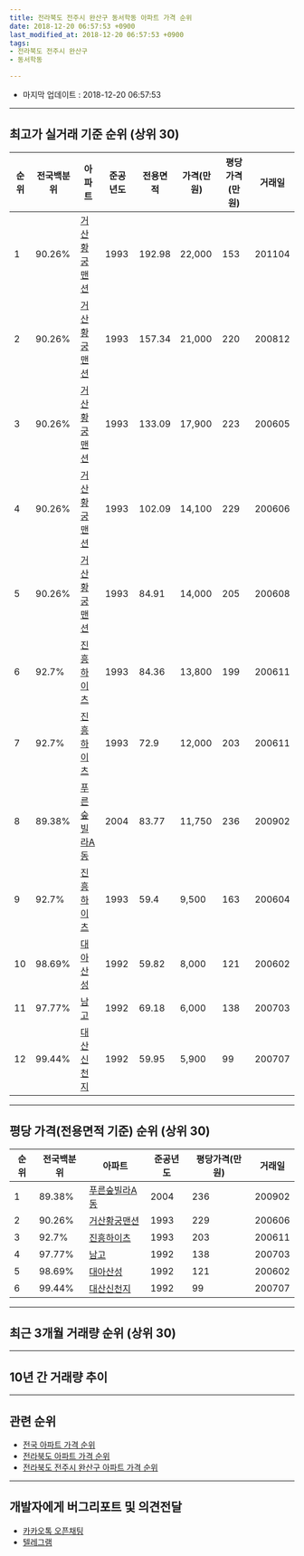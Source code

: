 ```yaml
---
title: 전라북도 전주시 완산구 동서학동 아파트 가격 순위
date: 2018-12-20 06:57:53 +0900
last_modified_at: 2018-12-20 06:57:53 +0900
tags:
- 전라북도 전주시 완산구
- 동서학동

---
```


* 마지막 업데이트 : 2018-12-20 06:57:53

---

## 최고가 실거래 기준 순위 (상위 30)


|순위|전국백분위|아파트|준공년도|전용면적|가격(만원)|평당가격(만원)|거래일|
|---|---|---|---|---|---|---|---|
|1|90.26%|[거산황궁맨션](https://search.naver.com/search.naver?query=%EC%A0%84%EB%9D%BC%EB%B6%81%EB%8F%84+%EC%A0%84%EC%A3%BC%EC%8B%9C+%EC%99%84%EC%82%B0%EA%B5%AC+%EB%8F%99%EC%84%9C%ED%95%99%EB%8F%99+%EA%B1%B0%EC%82%B0%ED%99%A9%EA%B6%81%EB%A7%A8%EC%85%98)|1993|192.98|22,000|153|201104|
|2|90.26%|[거산황궁맨션](https://search.naver.com/search.naver?query=%EC%A0%84%EB%9D%BC%EB%B6%81%EB%8F%84+%EC%A0%84%EC%A3%BC%EC%8B%9C+%EC%99%84%EC%82%B0%EA%B5%AC+%EB%8F%99%EC%84%9C%ED%95%99%EB%8F%99+%EA%B1%B0%EC%82%B0%ED%99%A9%EA%B6%81%EB%A7%A8%EC%85%98)|1993|157.34|21,000|220|200812|
|3|90.26%|[거산황궁맨션](https://search.naver.com/search.naver?query=%EC%A0%84%EB%9D%BC%EB%B6%81%EB%8F%84+%EC%A0%84%EC%A3%BC%EC%8B%9C+%EC%99%84%EC%82%B0%EA%B5%AC+%EB%8F%99%EC%84%9C%ED%95%99%EB%8F%99+%EA%B1%B0%EC%82%B0%ED%99%A9%EA%B6%81%EB%A7%A8%EC%85%98)|1993|133.09|17,900|223|200605|
|4|90.26%|[거산황궁맨션](https://search.naver.com/search.naver?query=%EC%A0%84%EB%9D%BC%EB%B6%81%EB%8F%84+%EC%A0%84%EC%A3%BC%EC%8B%9C+%EC%99%84%EC%82%B0%EA%B5%AC+%EB%8F%99%EC%84%9C%ED%95%99%EB%8F%99+%EA%B1%B0%EC%82%B0%ED%99%A9%EA%B6%81%EB%A7%A8%EC%85%98)|1993|102.09|14,100|229|200606|
|5|90.26%|[거산황궁맨션](https://search.naver.com/search.naver?query=%EC%A0%84%EB%9D%BC%EB%B6%81%EB%8F%84+%EC%A0%84%EC%A3%BC%EC%8B%9C+%EC%99%84%EC%82%B0%EA%B5%AC+%EB%8F%99%EC%84%9C%ED%95%99%EB%8F%99+%EA%B1%B0%EC%82%B0%ED%99%A9%EA%B6%81%EB%A7%A8%EC%85%98)|1993|84.91|14,000|205|200608|
|6|92.7%|[진흥하이츠](https://search.naver.com/search.naver?query=%EC%A0%84%EB%9D%BC%EB%B6%81%EB%8F%84+%EC%A0%84%EC%A3%BC%EC%8B%9C+%EC%99%84%EC%82%B0%EA%B5%AC+%EB%8F%99%EC%84%9C%ED%95%99%EB%8F%99+%EC%A7%84%ED%9D%A5%ED%95%98%EC%9D%B4%EC%B8%A0)|1993|84.36|13,800|199|200611|
|7|92.7%|[진흥하이츠](https://search.naver.com/search.naver?query=%EC%A0%84%EB%9D%BC%EB%B6%81%EB%8F%84+%EC%A0%84%EC%A3%BC%EC%8B%9C+%EC%99%84%EC%82%B0%EA%B5%AC+%EB%8F%99%EC%84%9C%ED%95%99%EB%8F%99+%EC%A7%84%ED%9D%A5%ED%95%98%EC%9D%B4%EC%B8%A0)|1993|72.9|12,000|203|200611|
|8|89.38%|[푸른숲빌라A동](https://search.naver.com/search.naver?query=%EC%A0%84%EB%9D%BC%EB%B6%81%EB%8F%84+%EC%A0%84%EC%A3%BC%EC%8B%9C+%EC%99%84%EC%82%B0%EA%B5%AC+%EB%8F%99%EC%84%9C%ED%95%99%EB%8F%99+%ED%91%B8%EB%A5%B8%EC%88%B2%EB%B9%8C%EB%9D%BCA%EB%8F%99)|2004|83.77|11,750|236|200902|
|9|92.7%|[진흥하이츠](https://search.naver.com/search.naver?query=%EC%A0%84%EB%9D%BC%EB%B6%81%EB%8F%84+%EC%A0%84%EC%A3%BC%EC%8B%9C+%EC%99%84%EC%82%B0%EA%B5%AC+%EB%8F%99%EC%84%9C%ED%95%99%EB%8F%99+%EC%A7%84%ED%9D%A5%ED%95%98%EC%9D%B4%EC%B8%A0)|1993|59.4|9,500|163|200604|
|10|98.69%|[대아산성](https://search.naver.com/search.naver?query=%EC%A0%84%EB%9D%BC%EB%B6%81%EB%8F%84+%EC%A0%84%EC%A3%BC%EC%8B%9C+%EC%99%84%EC%82%B0%EA%B5%AC+%EB%8F%99%EC%84%9C%ED%95%99%EB%8F%99+%EB%8C%80%EC%95%84%EC%82%B0%EC%84%B1)|1992|59.82|8,000|121|200602|
|11|97.77%|[남고](https://search.naver.com/search.naver?query=%EC%A0%84%EB%9D%BC%EB%B6%81%EB%8F%84+%EC%A0%84%EC%A3%BC%EC%8B%9C+%EC%99%84%EC%82%B0%EA%B5%AC+%EB%8F%99%EC%84%9C%ED%95%99%EB%8F%99+%EB%82%A8%EA%B3%A0)|1992|69.18|6,000|138|200703|
|12|99.44%|[대산신천지](https://search.naver.com/search.naver?query=%EC%A0%84%EB%9D%BC%EB%B6%81%EB%8F%84+%EC%A0%84%EC%A3%BC%EC%8B%9C+%EC%99%84%EC%82%B0%EA%B5%AC+%EB%8F%99%EC%84%9C%ED%95%99%EB%8F%99+%EB%8C%80%EC%82%B0%EC%8B%A0%EC%B2%9C%EC%A7%80)|1992|59.95|5,900|99|200707|


---

## 평당 가격(전용면적 기준) 순위 (상위 30)


|순위|전국백분위|아파트|준공년도|평당가격(만원)|거래일|
|---|---|---|---|---|---|
|1|89.38%|[푸른숲빌라A동](https://search.naver.com/search.naver?query=%EC%A0%84%EB%9D%BC%EB%B6%81%EB%8F%84+%EC%A0%84%EC%A3%BC%EC%8B%9C+%EC%99%84%EC%82%B0%EA%B5%AC+%EB%8F%99%EC%84%9C%ED%95%99%EB%8F%99+%ED%91%B8%EB%A5%B8%EC%88%B2%EB%B9%8C%EB%9D%BCA%EB%8F%99)|2004|236|200902|
|2|90.26%|[거산황궁맨션](https://search.naver.com/search.naver?query=%EC%A0%84%EB%9D%BC%EB%B6%81%EB%8F%84+%EC%A0%84%EC%A3%BC%EC%8B%9C+%EC%99%84%EC%82%B0%EA%B5%AC+%EB%8F%99%EC%84%9C%ED%95%99%EB%8F%99+%EA%B1%B0%EC%82%B0%ED%99%A9%EA%B6%81%EB%A7%A8%EC%85%98)|1993|229|200606|
|3|92.7%|[진흥하이츠](https://search.naver.com/search.naver?query=%EC%A0%84%EB%9D%BC%EB%B6%81%EB%8F%84+%EC%A0%84%EC%A3%BC%EC%8B%9C+%EC%99%84%EC%82%B0%EA%B5%AC+%EB%8F%99%EC%84%9C%ED%95%99%EB%8F%99+%EC%A7%84%ED%9D%A5%ED%95%98%EC%9D%B4%EC%B8%A0)|1993|203|200611|
|4|97.77%|[남고](https://search.naver.com/search.naver?query=%EC%A0%84%EB%9D%BC%EB%B6%81%EB%8F%84+%EC%A0%84%EC%A3%BC%EC%8B%9C+%EC%99%84%EC%82%B0%EA%B5%AC+%EB%8F%99%EC%84%9C%ED%95%99%EB%8F%99+%EB%82%A8%EA%B3%A0)|1992|138|200703|
|5|98.69%|[대아산성](https://search.naver.com/search.naver?query=%EC%A0%84%EB%9D%BC%EB%B6%81%EB%8F%84+%EC%A0%84%EC%A3%BC%EC%8B%9C+%EC%99%84%EC%82%B0%EA%B5%AC+%EB%8F%99%EC%84%9C%ED%95%99%EB%8F%99+%EB%8C%80%EC%95%84%EC%82%B0%EC%84%B1)|1992|121|200602|
|6|99.44%|[대산신천지](https://search.naver.com/search.naver?query=%EC%A0%84%EB%9D%BC%EB%B6%81%EB%8F%84+%EC%A0%84%EC%A3%BC%EC%8B%9C+%EC%99%84%EC%82%B0%EA%B5%AC+%EB%8F%99%EC%84%9C%ED%95%99%EB%8F%99+%EB%8C%80%EC%82%B0%EC%8B%A0%EC%B2%9C%EC%A7%80)|1992|99|200707|


---

## 최근 3개월 거래량 순위 (상위 30)


<div style="width:100%;">
    <canvas id="deal_count_ranking" height="250"></canvas>
</div>


<script>
new Chart(document.getElementById("deal_count_ranking"), {
    type: 'horizontalBar',
    data: {
        labels: ['진흥하이츠', '대산신천지', '거산황궁맨션', '대아산성'],
        datasets: [{
            label: '실거래 수',
            data: [4, 3, 1, 1],
            borderColor: "rgba(255, 0, 128, 1)",
            backgroundColor: "rgba(255, 0, 128, 0.5)",
            fill: false,
        }]
    },
    options: {
        responsive: true,
        title: {
            display: true,
            text: '최근 3개월 거래량 순위'
        },
        tooltips: {
            mode: 'index',
            intersect: false,
            callbacks: {
                title: function(tooltipItems, data) {
                    return "실거래 수:";
                },
                label: function(tooltipItem, data) {
                    return data.labels[tooltipItem.index] + ": " + tooltipItem.xLabel;
                }
            }
        },
        hover: {
            mode: 'nearest',
            intersect: true
        },
        scales: {
            xAxes: [{
                display: true,
                scaleLabel: {
                    display: true,
                    labelString: '실거래 수'
                },
                ticks: {
                    suggestedMin: 0,
                }
            }],
            yAxes: [{
                display: true,
                ticks: {
                    autoSkip: false,
                    callback: function(value, index, values) {
                        if (value.length > 15)
                            return value.substr(0, 13) + "...";
                        else
                            return value;
                    }
                },
                scaleLabel: {
                    display: false,
                }
            }]
        }
    }
});

</script>


---

## 10년 간 거래량 추이


<div style="width:100%;">
    <canvas id="deal_progress" height="250"></canvas>
</div>

<script>
new Chart(document.getElementById("deal_progress"), {
    type: 'line',
    data: {
        labels: ['200812','200901','200902','200903','200904','200905','200906','200907','200908','200909','200910','200911','200912','201001','201002','201003','201004','201005','201006','201007','201008','201009','201010','201011','201012','201101','201102','201103','201104','201105','201106','201107','201108','201109','201110','201111','201112','201201','201202','201203','201204','201205','201206','201207','201208','201209','201210','201211','201212','201301','201302','201303','201304','201305','201306','201307','201308','201309','201310','201311','201312','201401','201402','201403','201404','201405','201406','201407','201408','201409','201410','201411','201412','201501','201502','201503','201504','201505','201506','201507','201508','201509','201510','201511','201512','201601','201602','201603','201604','201605','201606','201607','201608','201609','201610','201611','201612','201701','201702','201703','201704','201705','201706','201707','201708','201709','201710','201711','201712','201801','201802','201803','201804','201805','201806','201807','201808','201809','201810','201811','201812'],
        datasets: [{
            label: '실거래 수',
            pointRadius: 1,
            data: [4, 4, 8, 7, 3, 6, 3, 6, 2, 2, 2, 8, 11, 11, 5, 7, 7, 6, 3, 5, 7, 7, 9, 3, 5, 10, 7, 9, 16, 4, 3, 3, 5, 5, 4, 1, 2, 5, 5, 1, 3, 0, 3, 3, 1, 2, 7, 6, 7, 2, 4, 4, 2, 5, 7, 3, 2, 5, 3, 4, 5, 3, 5, 3, 3, 4, 3, 1, 4, 7, 3, 7, 5, 4, 4, 11, 4, 3, 4, 4, 6, 0, 3, 7, 3, 3, 3, 7, 8, 1, 9, 5, 4, 7, 8, 3, 2, 2, 7, 6, 7, 6, 3, 2, 2, 2, 6, 3, 5, 4, 2, 7, 4, 2, 3, 1, 7, 5, 7, 2, 0],
            borderColor: "rgba(255, 201, 14, 1)",
            backgroundColor: "rgba(255, 201, 14, 0.5)",
            fill: true,
        }]
    },
    options: {
        responsive: true,
        title: {
            display: true,
            text: '10년간 거래량 추이'
        },
        tooltips: {
            mode: 'index',
            intersect: false,
        },
        hover: {
            mode: 'nearest',
            intersect: true
        },
        scales: {
            xAxes: [{
                display: true,
                scaleLabel: {
                    display: true,
                    labelString: '년/월'
                }
            }],
            yAxes: [{
                display: true,
                ticks: {
                    suggestedMin: 0,
                },
                scaleLabel: {
                    display: true,
                    labelString: '실거래 수'
                }
            }]
        }
    }
});

</script>


---

## 관련 순위

- [전국 아파트 가격 순위](https://inasie.github.io/apt-ranking/전국)
- [전라북도 아파트 가격 순위](https://inasie.github.io/apt-ranking/전라북도)
- [전라북도 전주시 완산구 아파트 가격 순위](https://inasie.github.io/apt-ranking/전라북도-전주시-완산구)


---

## 개발자에게 버그리포트 및 의견전달

- [카카오톡 오픈채팅](https://open.kakao.com/o/gLJUAP4)
- [텔레그램](https://t.me/inasie)

